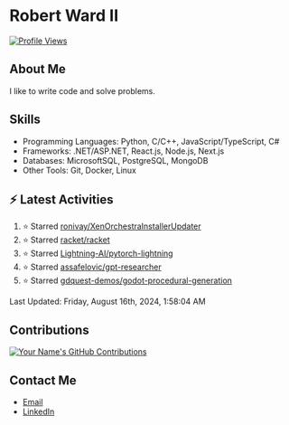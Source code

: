 
# Robert Ward II

[![Profile Views](https://komarev.com/ghpvc/?username=Robert-W-Ward)](https://github.com/Robert-W-Ward)

## About Me
I like to write code and solve problems.

## Skills
- Programming Languages: Python, C/C++, JavaScript/TypeScript, C#
- Frameworks: .NET/ASP.NET, React.js, Node.js, Next.js
- Databases: MicrosoftSQL, PostgreSQL, MongoDB
- Other Tools: Git, Docker, Linux

## :zap: Latest Activities
<!--RECENT_ACTIVITY:start-->
1. ⭐ Starred [ronivay/XenOrchestraInstallerUpdater](https://github.com/ronivay/XenOrchestraInstallerUpdater)
2. ⭐ Starred [racket/racket](https://github.com/racket/racket)
3. ⭐ Starred [Lightning-AI/pytorch-lightning](https://github.com/Lightning-AI/pytorch-lightning)
4. ⭐ Starred [assafelovic/gpt-researcher](https://github.com/assafelovic/gpt-researcher)
5. ⭐ Starred [gdquest-demos/godot-procedural-generation](https://github.com/gdquest-demos/godot-procedural-generation)
<!--RECENT_ACTIVITY:end-->

<!--RECENT_ACTIVITY:last_update-->
Last Updated: Friday, August 16th, 2024, 1:58:04 AM
<!--RECENT_ACTIVITY:last_update_end-->

<!--END_SECTIN:activity-->
## Contributions
[![Your Name's GitHub Contributions](https://github-readme-streak-stats.herokuapp.com/?user=Robert-W-Ward&theme=radical)](https://github.com/your-username)

## Contact Me
- [Email](mailto:robertwesleyward2019@gmail.com)
- [LinkedIn](https://linkedin.com/in/https://www.linkedin.com/in/robert-ward-ii/)
